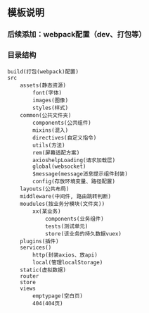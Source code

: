 ## 模板说明
### 后续添加：webpack配置（dev、打包等）
### 目录结构

    build(打包(webpack)配置)
    src
        assets(静态资源)
            font(字体)
            images(图像)
            styles(样式)
        common(公共文件夹)
            components(公共组件)
            mixins(混入)
            directives(自定义指令)
            utils(方法)
            rem(屏幕适配方案)
            axioshelpLoading(请求加载层)
            global(websocket)
            $message(message消息提示组件封装)
            config(存放环境变量、路径配置)
        layouts(公共布局)
        middleware(中间件, 路由跳转判断)
        moudules(按业务分模块(文件夹))
            xx(某业务)
                components(业务组件)
                tests(测试单元)
                store(该业务的持久数据vuex)
        plugins(插件)
        services()
            http(封装axios、放api)
            local(管理localStorage)
        static(虚拟数据)
        router
        store
        views
            emptypage(空白页)
            404(404页)

    